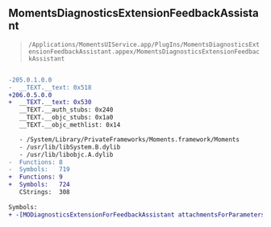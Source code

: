 ## MomentsDiagnosticsExtensionFeedbackAssistant

> `/Applications/MomentsUIService.app/PlugIns/MomentsDiagnosticsExtensionFeedbackAssistant.appex/MomentsDiagnosticsExtensionFeedbackAssistant`

```diff

-205.0.1.0.0
-  __TEXT.__text: 0x518
+206.0.5.0.0
+  __TEXT.__text: 0x530
   __TEXT.__auth_stubs: 0x240
   __TEXT.__objc_stubs: 0x1a0
   __TEXT.__objc_methlist: 0x14

   - /System/Library/PrivateFrameworks/Moments.framework/Moments
   - /usr/lib/libSystem.B.dylib
   - /usr/lib/libobjc.A.dylib
-  Functions: 8
-  Symbols:   719
+  Functions: 9
+  Symbols:   724
   CStrings:  308
 
Symbols:
+ -[MODiagnosticsExtensionForFeedbackAssistant attachmentsForParameters:].cold.2

```
